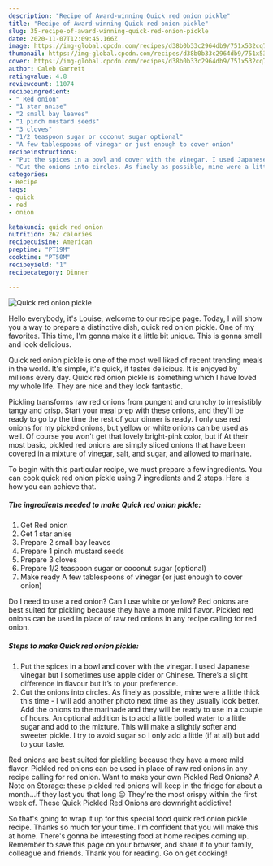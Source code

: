 ```yaml
---
description: "Recipe of Award-winning Quick red onion pickle"
title: "Recipe of Award-winning Quick red onion pickle"
slug: 35-recipe-of-award-winning-quick-red-onion-pickle
date: 2020-11-07T12:09:45.166Z
image: https://img-global.cpcdn.com/recipes/d38b0b33c2964db9/751x532cq70/quick-red-onion-pickle-recipe-main-photo.jpg
thumbnail: https://img-global.cpcdn.com/recipes/d38b0b33c2964db9/751x532cq70/quick-red-onion-pickle-recipe-main-photo.jpg
cover: https://img-global.cpcdn.com/recipes/d38b0b33c2964db9/751x532cq70/quick-red-onion-pickle-recipe-main-photo.jpg
author: Caleb Garrett
ratingvalue: 4.8
reviewcount: 11074
recipeingredient:
- " Red onion"
- "1 star anise"
- "2 small bay leaves"
- "1 pinch mustard seeds"
- "3 cloves"
- "1/2 teaspoon sugar or coconut sugar optional"
- "A few tablespoons of vinegar or just enough to cover onion"
recipeinstructions:
- "Put the spices in a bowl and cover with the vinegar. I used Japanese vinegar but I sometimes use apple cider or Chinese. There’s a slight difference in flavour but it’s to your preference."
- "Cut the onions into circles. As finely as possible, mine were a little thick this time - I will add another photo next time as they usually look better. Add the onions to the marinade and they will be ready to use in a couple of hours. An optional addition is to add a little boiled water to a little sugar and add to the mixture. This will make a slightly softer and sweeter pickle. I try to avoid sugar so I only add a little (if at all) but add to your taste."
categories:
- Recipe
tags:
- quick
- red
- onion

katakunci: quick red onion 
nutrition: 262 calories
recipecuisine: American
preptime: "PT19M"
cooktime: "PT50M"
recipeyield: "1"
recipecategory: Dinner

---
```



![Quick red onion pickle](https://img-global.cpcdn.com/recipes/d38b0b33c2964db9/751x532cq70/quick-red-onion-pickle-recipe-main-photo.jpg)

Hello everybody, it's Louise, welcome to our recipe page. Today, I will show you a way to prepare a distinctive dish, quick red onion pickle. One of my favorites. This time, I'm gonna make it a little bit unique. This is gonna smell and look delicious.

Quick red onion pickle is one of the most well liked of recent trending meals in the world. It's simple, it's quick, it tastes delicious. It is enjoyed by millions every day. Quick red onion pickle is something which I have loved my whole life. They are nice and they look fantastic.

Pickling transforms raw red onions from pungent and crunchy to irresistibly tangy and crisp. Start your meal prep with these onions, and they&#39;ll be ready to go by the time the rest of your dinner is ready. I only use red onions for my picked onions, but yellow or white onions can be used as well. Of course you won&#39;t get that lovely bright-pink color, but if At their most basic, pickled red onions are simply sliced onions that have been covered in a mixture of vinegar, salt, and sugar, and allowed to marinate.


To begin with this particular recipe, we must prepare a few ingredients. You can cook quick red onion pickle using 7 ingredients and 2 steps. Here is how you can achieve that.

<!--inarticleads1-->

##### The ingredients needed to make Quick red onion pickle:

1. Get  Red onion
1. Get 1 star anise
1. Prepare 2 small bay leaves
1. Prepare 1 pinch mustard seeds
1. Prepare 3 cloves
1. Prepare 1/2 teaspoon sugar or coconut sugar (optional)
1. Make ready A few tablespoons of vinegar (or just enough to cover onion)


Do I need to use a red onion? Can I use white or yellow? Red onions are best suited for pickling because they have a more mild flavor. Pickled red onions can be used in place of raw red onions in any recipe calling for red onion. 

<!--inarticleads2-->

##### Steps to make Quick red onion pickle:

1. Put the spices in a bowl and cover with the vinegar. I used Japanese vinegar but I sometimes use apple cider or Chinese. There’s a slight difference in flavour but it’s to your preference.
1. Cut the onions into circles. As finely as possible, mine were a little thick this time - I will add another photo next time as they usually look better. Add the onions to the marinade and they will be ready to use in a couple of hours. An optional addition is to add a little boiled water to a little sugar and add to the mixture. This will make a slightly softer and sweeter pickle. I try to avoid sugar so I only add a little (if at all) but add to your taste.


Red onions are best suited for pickling because they have a more mild flavor. Pickled red onions can be used in place of raw red onions in any recipe calling for red onion. Want to make your own Pickled Red Onions? A Note on Storage: these pickled red onions will keep in the fridge for about a month…if they last you that long 😉 They&#39;re the most crispy within the first week of. These Quick Pickled Red Onions are downright addictive! 

So that's going to wrap it up for this special food quick red onion pickle recipe. Thanks so much for your time. I'm confident that you will make this at home. There's gonna be interesting food at home recipes coming up. Remember to save this page on your browser, and share it to your family, colleague and friends. Thank you for reading. Go on get cooking!
